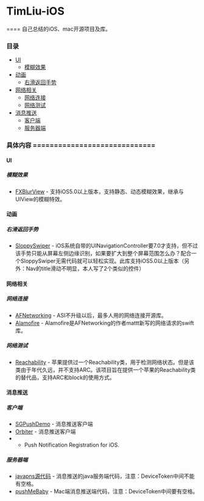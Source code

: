 # TimLiu-iOS
====
自己总结的iOS、mac开源项目及库。

###  目录
- [UI](#UI)
    - [模糊效果](#模糊效果) 
- [动画](#动画)
    - [右滑返回手势](#右滑返回手势) 
- [网络相关](#网络相关)
    - [网络连接](#网络连接)
    - [网络测试](#网络测试)
- [消息推送](#消息推送)
    - [客户端](#客户端) 
    - [服务器端](#服务器端) 


### 具体内容 =============================
#### UI
##### 模糊效果
 * [FXBlurView](https://github.com/nicklockwood/FXBlurView) - 支持iOS5.0以上版本，支持静态、动态模糊效果，继承与UIView的模糊特效。

#### 动画
##### 右滑返回手势
 * [SloppySwiper](https://github.com/fastred/SloppySwiper) - iOS系统自带的UINavigationController要7.0才支持，但不过该手势只能从屏幕左侧边缘识别，如果要扩大到整个屏幕范围怎么办？配合一个SloppySwiper无需代码就可以轻松实现。此库支持iOS5.0以上版本（另外：Nav的title滑动不明显，本人写了2个类似的控件）
#### 网络相关
##### 网络连接
* [AFNetworking](https://github.com/AFNetworking/AFNetworking) - ASI不升级以后，最多人用的网络连接开源库。
* [Alamofire](https://github.com/Alamofire/Alamofire) - Alamofire是AFNetworking的作者mattt新写的网络请求的swift库。
##### 网络测试
* [Reachability](https://github.com/tonymillion/Reachability) - 苹果提供过一个Reachability类，用于检测网络状态。但是该类由于年代久远，并不支持ARC。该项目旨在提供一个苹果的Reachability类的替代品，支持ARC和block的使用方式。
#### 消息推送
##### 客户端
* [SGPushDemo](https://github.com/sagiwei/SGPush/tree/master/SGPushDemo) - 消息推送客户端
* [Orbiter](https://github.com/mattt/Orbiter) - 消息推送客户端
*  - Push Notification Registration for iOS.
##### 服务器端
 * [javapns源代码](https://code.google.com/p/javapns/downloads/list) - 消息推送的java服务端代码，注意：DeviceToken中间不能有空格。
 * [pushMeBaby](https://github.com/stefanhafeneger/PushMeBaby) - Mac端消息推送端代码，注意：DeviceToken中间要有空格。
